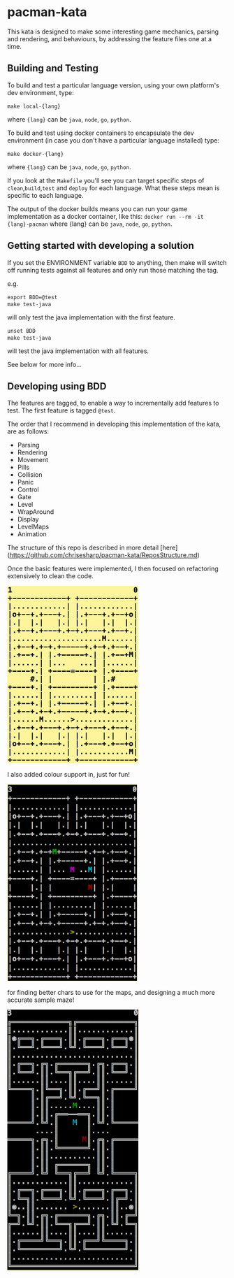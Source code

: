 # pacman-kata

This kata is designed to make some interesting game mechanics, parsing and
rendering, and behaviours, by addressing the feature files one at a time.

## Building and Testing
To build and test a particular language version, using your own platform's dev
environment, type:
```
make local-{lang}
```
where `{lang}` can be `java`, `node`, `go`, `python`.

To build and test using docker containers to encapsulate the dev environment
(in case you don't have a particular language installed) type:
```
make docker-{lang}
```
where `{lang}` can be `java`, `node`, `go`, `python`.

If you look at the `Makefile` you'll see you can target specific steps of
`clean`,`build`,`test` and `deploy` for each language. What these steps mean is
specific to each language.

The output of the docker builds means you can run your game implementation as a
docker container, like this:
`docker run --rm -it {lang}-pacman`
where {lang} can be `java`, `node`, `go`, `python`.

## Getting started with developing a solution
If you set the ENVIRONMENT variable `BDD` to anything, then make will switch off running tests against all features and only run those matching the tag.

e.g.
```
export BDD=@test
make test-java
```
will only test the java implementation with the first feature.
```
unset BDD
make test-java
```
will test the java implementation with all features.

See below for more info...

## Developing using BDD
The features are tagged, to enable a way to incrementally add features to test.
The first feature is tagged `@test`.

The order that I recommend in developing this implementation of the kata,
are as follows:
* Parsing
* Rendering
* Movement
* Pills
* Collision
* Panic
* Control
* Gate
* Level
* WrapAround
* Display
* LevelMaps
* Animation

The structure of this repo is described in more detail [here]
(https://github.com/chrisesharp/pacman-kata/ReposStructure.md)

Once the basic features were implemented, I then focused on refactoring
extensively to clean the code.

![pacman](images/pacman-mono.png)

I also added colour support in, just for fun!

![pacman-colour](images/pacman.png)


for finding better chars to use for the maps, and designing a much more
accurate sample maze!

![pacman3](images/pacman3.png)
